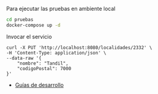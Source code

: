 

Para ejecutar las pruebas en ambiente local

```bash
cd pruebas
docker-compose up -d
```


Invocar el servicio

```curl
curl -X PUT 'http://localhost:8080/localidades/2332' \
-H 'Content-Type: application/json' \
--data-raw '{
    "nombre": "Tandil",
    "codigoPostal": 7000
}'
```

- [Guías de desarrollo](docs/README.md)
